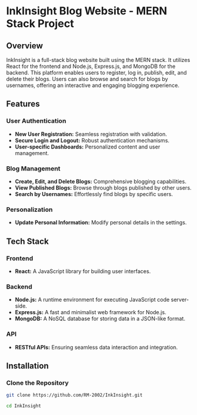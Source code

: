 # InkInsight Blog Website - MERN Stack Project

## Overview

InkInsight is a full-stack blog website built using the MERN stack. It utilizes React for the frontend and Node.js, Express.js, and MongoDB for the backend. This platform enables users to register, log in, publish, edit, and delete their blogs. Users can also browse and search for blogs by usernames, offering an interactive and engaging blogging experience.

## Features

### User Authentication
- **New User Registration:** Seamless registration with validation.
- **Secure Login and Logout:** Robust authentication mechanisms.
- **User-specific Dashboards:** Personalized content and user management.

### Blog Management
- **Create, Edit, and Delete Blogs:** Comprehensive blogging capabilities.
- **View Published Blogs:** Browse through blogs published by other users.
- **Search by Usernames:** Effortlessly find blogs by specific users.

### Personalization
- **Update Personal Information:** Modify personal details in the settings.

## Tech Stack

### Frontend
- **React:** A JavaScript library for building user interfaces.

### Backend
- **Node.js:** A runtime environment for executing JavaScript code server-side.
- **Express.js:** A fast and minimalist web framework for Node.js.
- **MongoDB:** A NoSQL database for storing data in a JSON-like format.

### API
- **RESTful APIs:** Ensuring seamless data interaction and integration.

## Installation

### Clone the Repository

```bash
git clone https://github.com/RM-2002/InkInsight.git

cd InkInsight





